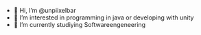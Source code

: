 - 👋 Hi, I’m @unpiixelbar
- 👀 I’m interested in programming in java or developing with unity
- 🌱 I’m currently studiying Softwareengeneering
